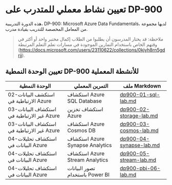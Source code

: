 # تعيين نشاط معملي للمتدرب على DP-900

هذه الدورة التدريبية، DP-900: Microsoft Azure Data Fundamentals، لديها مجموعة من المعامل المخصصة للتدريب بقيادة مدرب. 

> ملاحظة: قد يختار المدرسون أن يطلبوا من الطلاب إكمال مختبر واحد أو أكثر في وقتهم الخاص باستخدام التمارين الموجودة في مسارات تعلم التعلم المرتبطة (https://docs.microsoft.com/users/23110622/collections/0kjyh8rn5gdrjj). 

## تعيين الوحدة النمطية DP-900 للأنشطة المعملية

| الوحدة النمطية | التمرين المعملي | ملف Markdown |
| --- | --- | --- |
| 02-استكشف البيانات الارتباطية في Azure | استكشاف Azure SQL Database | [dp900-01-sql-lab.md](https://github.com/MicrosoftLearning/DP-900T00A-Azure-Data-Fundamentals/blob/master/Instructions/Labs/dp900-01-sql-lab.md) |
| 03-استكشاف البيانات غير الارتباطية في Azure | استكشاف تخزين Azure | [dp900-02-storage-lab.md](https://github.com/MicrosoftLearning/DP-900T00A-Azure-Data-Fundamentals/blob/master/Instructions/Labs/dp900-02-storage-lab.md) |
| 03-استكشاف البيانات غير الارتباطية في Azure| استكشاف Azure Cosmos DB  | [dp900-03-cosmos-lab.md](https://github.com/MicrosoftLearning/DP-900T00A-Azure-Data-Fundamentals/blob/master/Instructions/Labs/dp900-03-cosmos-lab.md) |
| 04-استكشاف تحليلات البيانات في Azure | استكشاف Azure Synapse Analytics | [dp900-04-synapse-lab.md](https://github.com/MicrosoftLearning/DP-900T00A-Azure-Data-Fundamentals/blob/master/Instructions/Labs/dp900-04-synapse-lab.md) |
| 04-استكشاف تحليلات البيانات في Azure | استكشاف Azure Stream Analytics | [dp900-05-stream-lab.md](https://github.com/MicrosoftLearning/DP-900T00A-Azure-Data-Fundamentals/blob/master/Instructions/Labs/dp900-05-stream-lab.md) |
| 04-استكشاف تحليلات البيانات في Azure | تصور البيانات باستخدام Power BI | [dp900-pbi-06-lab.md](https://github.com/MicrosoftLearning/DP-900T00A-Azure-Data-Fundamentals/blob/master/Instructions/Labs/dp900-pbi-06-lab.md) |
